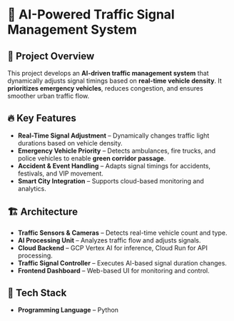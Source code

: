 # 🚦 AI-Powered Traffic Signal Management System  

## 📌 Project Overview  
This project develops an **AI-driven traffic management system** that dynamically adjusts signal timings based on **real-time vehicle density**. It **prioritizes emergency vehicles**, reduces congestion, and ensures smoother urban traffic flow.  

## 🔥 Key Features  
- **Real-Time Signal Adjustment** – Dynamically changes traffic light durations based on vehicle density.  
- **Emergency Vehicle Priority** – Detects ambulances, fire trucks, and police vehicles to enable **green corridor passage**.  
- **Accident & Event Handling** – Adapts signal timings for accidents, festivals, and VIP movement.  
- **Smart City Integration** – Supports cloud-based monitoring and analytics.  

## 🏗️ Architecture  
- **Traffic Sensors & Cameras** – Detects real-time vehicle count and type.  
- **AI Processing Unit** – Analyzes traffic flow and adjusts signals.  
- **Cloud Backend** – GCP Vertex AI for inference, Cloud Run for API processing.  
- **Traffic Signal Controller** – Executes AI-based signal duration changes.  
- **Frontend Dashboard** – Web-based UI for monitoring and control.  

## 🚀 Tech Stack  
- **Programming Language** – Python  
